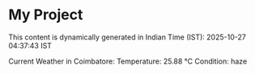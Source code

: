 # My Project

This content is dynamically generated in Indian Time (IST): 2025-10-27 04:37:43 IST


Current Weather in Coimbatore:
Temperature: 25.88 °C
Condition: haze
